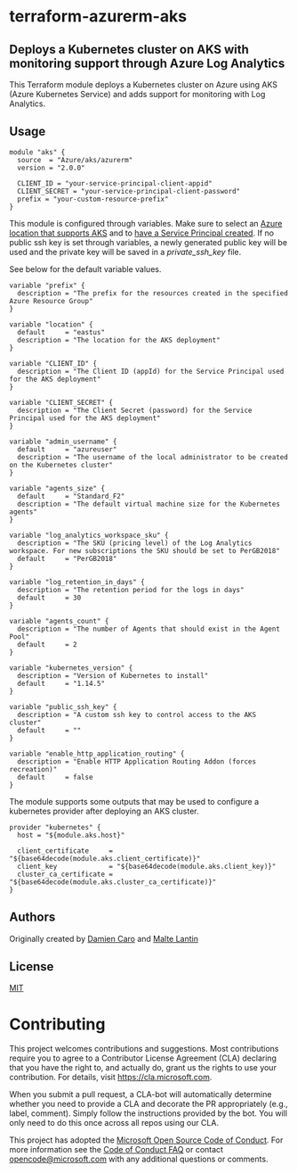 # terraform-azurerm-aks
## Deploys a Kubernetes cluster on AKS with monitoring support through Azure Log Analytics

This Terraform module deploys a Kubernetes cluster on Azure using AKS (Azure Kubernetes Service) and adds support for monitoring with Log Analytics.

## Usage

```hcl
module "aks" {
  source  = "Azure/aks/azurerm"
  version = "2.0.0"

  CLIENT_ID = "your-service-principal-client-appid"
  CLIENT_SECRET = "your-service-principal-client-password"
  prefix = "your-custom-resource-prefix"
}
```

This module is configured through variables. Make sure to select an [Azure location that supports AKS](https://azure.microsoft.com/en-us/global-infrastructure/services/?products=kubernetes-service) and to [have a Service Principal created](https://www.terraform.io/docs/providers/azurerm/authenticating_via_service_principal.html). If no public ssh key is set through variables, a newly generated public key will be used and the private key will be saved in a *private_ssh_key* file.

See below for the default variable values.

```hcl
variable "prefix" {
  description = "The prefix for the resources created in the specified Azure Resource Group"
}

variable "location" {
  default     = "eastus"
  description = "The location for the AKS deployment"
}

variable "CLIENT_ID" {
  description = "The Client ID (appId) for the Service Principal used for the AKS deployment"
}

variable "CLIENT_SECRET" {
  description = "The Client Secret (password) for the Service Principal used for the AKS deployment"
}

variable "admin_username" {
  default     = "azureuser"
  description = "The username of the local administrator to be created on the Kubernetes cluster"
}

variable "agents_size" {
  default     = "Standard_F2"
  description = "The default virtual machine size for the Kubernetes agents"
}

variable "log_analytics_workspace_sku" {
  description = "The SKU (pricing level) of the Log Analytics workspace. For new subscriptions the SKU should be set to PerGB2018"
  default     = "PerGB2018"
}

variable "log_retention_in_days" {
  description = "The retention period for the logs in days"
  default     = 30
}

variable "agents_count" {
  description = "The number of Agents that should exist in the Agent Pool"
  default     = 2
}

variable "kubernetes_version" {
  description = "Version of Kubernetes to install"
  default     = "1.14.5"
}

variable "public_ssh_key" {
  description = "A custom ssh key to control access to the AKS cluster"
  default     = ""
}

variable "enable_http_application_routing" {
  description = "Enable HTTP Application Routing Addon (forces recreation)"
  default     = false
}
```

The module supports some outputs that may be used to configure a kubernetes
provider after deploying an AKS cluster.

```
provider "kubernetes" {
  host = "${module.aks.host}"

  client_certificate     = "${base64decode(module.aks.client_certificate)}"
  client_key             = "${base64decode(module.aks.client_key)}"
  cluster_ca_certificate = "${base64decode(module.aks.cluster_ca_certificate)}"
}
```

## Authors

Originally created by [Damien Caro](http://github.com/dcaro) and [Malte Lantin](http://github.com/n01d)

## License

[MIT](LICENSE)

# Contributing

This project welcomes contributions and suggestions.  Most contributions require you to agree to a
Contributor License Agreement (CLA) declaring that you have the right to, and actually do, grant us
the rights to use your contribution. For details, visit https://cla.microsoft.com.

When you submit a pull request, a CLA-bot will automatically determine whether you need to provide
a CLA and decorate the PR appropriately (e.g., label, comment). Simply follow the instructions
provided by the bot. You will only need to do this once across all repos using our CLA.

This project has adopted the [Microsoft Open Source Code of Conduct](https://opensource.microsoft.com/codeofconduct/).
For more information see the [Code of Conduct FAQ](https://opensource.microsoft.com/codeofconduct/faq/) or
contact [opencode@microsoft.com](mailto:opencode@microsoft.com) with any additional questions or comments.
